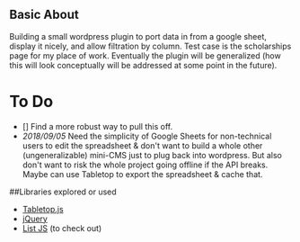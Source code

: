 ## Basic About

Building a small wordpress plugin to port data in from a google sheet, display it nicely, and allow filtration by column. Test case is the scholarships page for my place of work. Eventually the plugin will be generalized (how this will look conceptually will be addressed at some point in the future).

# To Do

- [] Find a more robust way to pull this off.
 - _2018/09/05_ Need the simplicity of Google Sheets for non-technical users to edit the spreadsheet & don't want to build a whole other (ungeneralizable) mini-CMS just to plug back into wordpress. But also don't want to risk the whole project going offline if the API breaks. Maybe can use Tabletop to export the spreadsheet & cache that.

##Libraries explored or used

- [Tabletop.js](https://github.com/jsoma/tabletop)
- [jQuery](https://jquery.com/)
- [List JS](listjs.com) (to check out)

